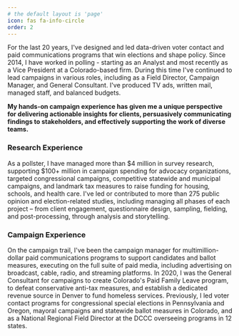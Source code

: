 ```yaml
---
# the default layout is 'page'
icon: fas fa-info-circle
order: 2
---
```


For the last 20 years, I've designed and led data-driven voter contact and paid communications programs that win elections and shape policy. Since 2014, I have worked in polling - starting as an Analyst and most recently as a Vice President at a Colorado-based  firm. During this time I've continued to lead campaigns in various roles, including as a Field Director, Campaign Manager, and General Consultant. I've produced TV ads, written mail, managed staff, and balanced budgets. 

**My hands-on campaign experience has given me a unique perspective for delivering actionable insights for clients, persuasively communicating findings to stakeholders, and effectively supporting the work of diverse teams.**

### Research Experience

As a pollster, I have managed more than $4 million in survey research, supporting $100+ million in campaign spending for advocacy organizations, targeted congressional campaigns, competitive statewide and municipal campaigns, and landmark tax measures to raise funding for housing, schools, and health care. I've led or contributed to more than 275 public opinion and election-related studies, including managing all phases of each project – from client engagement, questionnaire design, sampling, fielding, and post-processing, through analysis and storytelling. 

### Campaign Experience

On the campaign trail, I've been the campaign manager for multimillion-dollar paid communications programs to support candidates and ballot measures, executing on the full suite of paid media, including advertising on broadcast, cable, radio, and streaming platforms. In 2020, I was the General Consultant for campaigns to create Colorado's Paid Family Leave program, to defeat conservative anti-tax measures, and establish a dedicated revenue source in Denver to fund homeless services. Previously, I led voter contact programs for congressional special elections in Pennsylvania and Oregon, mayoral campaigns and statewide ballot measures in Colorado, and as a National Regional Field Director at the DCCC overseeing programs in 12 states. 

